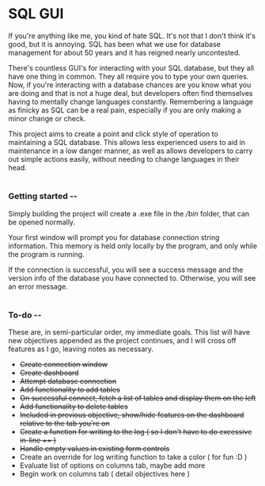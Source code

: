 # SQL GUI

If you're anything like me, you kind of hate SQL. It's not that I don't think it's good, but it is annoying. SQL has been what we use for database management for about 50 years and it has reigned nearly uncontested.

There's countless GUI's for interacting with your SQL database, but they all have one thing in common. They all require you to type your own queries. Now, if you're interacting with a database chances are you know what you are doing and that is not a huge deal, but developers often find themselves having to mentally change languages constantly. Remembering a language as finicky as SQL can be a real pain, especially if you are only making a minor change or check.

This project aims to create a point and click style of operation to maintaining a SQL database. This allows less experienced users to aid in maintenance in a low danger manner, as well as allows developers to carry out simple actions easily, without needing to change languages in their head.

#

### Getting started --

Simply building the project will create a .exe file in the _/bin_ folder, that can be opened normally.

Your first window will prompt you for database connection string information. This memory is held only locally by the program, and only while the program is running.

If the connection is successful, you will see a success message and the version info of the database you have connected to. Otherwise, you will see an error message.

#

### To-do --

These are, in semi-particular order, my immediate goals. This list will have new objectives appended as the project continues, and I will cross off features as I go, leaving notes as necessary.

- ~~Create connection window~~
- ~~Create dashboard~~
- ~~Attempt database connection~~
- ~~Add functionality to add tables~~
- ~~On successful connect, fetch a list of tables and display them on the left~~
- ~~Add functionality to delete tables~~
- ~~Included in previous objective, show/hide features on the dashboard relative to the tab you're on~~
- ~~Create a function for writing to the log ( so I don't have to do excessive in-line += )~~
- ~~Handle empty values in existing form controls~~
- Create an override for log writing function to take a color ( for fun :D )
- Evaluate list of options on columns tab, maybe add more
- Begin work on columns tab ( detail objectives here )
